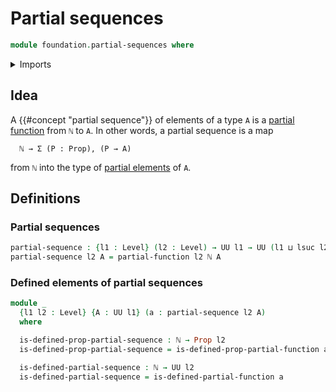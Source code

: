 # Partial sequences

```agda
module foundation.partial-sequences where
```

<details><summary>Imports</summary>

```agda
open import elementary-number-theory.natural-numbers

open import foundation.partial-functions
open import foundation.propositions
open import foundation.universe-levels
```

</details>

## Idea

A {{#concept "partial sequence"}} of elements of a type `A` is a
[partial function](foundation.partial-functions.md) from `ℕ` to `A`. In other
words, a partial sequence is a map

```text
  ℕ → Σ (P : Prop), (P → A)
```

from `ℕ` into the type of [partial elements](foundation.partial-elements.md) of
`A`.

## Definitions

### Partial sequences

```agda
partial-sequence : {l1 : Level} (l2 : Level) → UU l1 → UU (l1 ⊔ lsuc l2)
partial-sequence l2 A = partial-function l2 ℕ A
```

### Defined elements of partial sequences

```agda
module _
  {l1 l2 : Level} {A : UU l1} (a : partial-sequence l2 A)
  where

  is-defined-prop-partial-sequence : ℕ → Prop l2
  is-defined-prop-partial-sequence = is-defined-prop-partial-function a

  is-defined-partial-sequence : ℕ → UU l2
  is-defined-partial-sequence = is-defined-partial-function a
```
